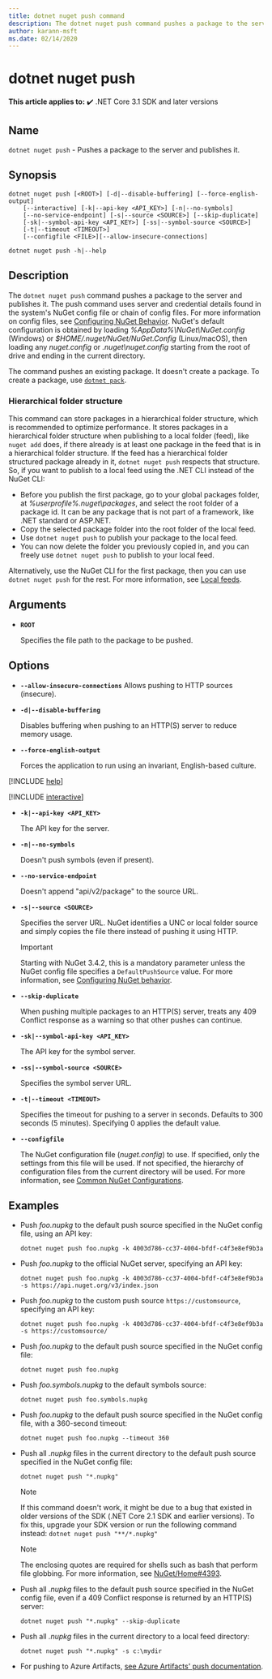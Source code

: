 ```yaml
---
title: dotnet nuget push command
description: The dotnet nuget push command pushes a package to the server and publishes it.
author: karann-msft
ms.date: 02/14/2020
---
```

# dotnet nuget push

**This article applies to:** ✔️ .NET Core 3.1 SDK and later versions

## Name

`dotnet nuget push` - Pushes a package to the server and publishes it.

## Synopsis

```dotnetcli
dotnet nuget push [<ROOT>] [-d|--disable-buffering] [--force-english-output]
    [--interactive] [-k|--api-key <API_KEY>] [-n|--no-symbols]
    [--no-service-endpoint] [-s|--source <SOURCE>] [--skip-duplicate]
    [-sk|--symbol-api-key <API_KEY>] [-ss|--symbol-source <SOURCE>]
    [-t|--timeout <TIMEOUT>]
    [--configfile <FILE>][--allow-insecure-connections]

dotnet nuget push -h|--help
```

## Description

The `dotnet nuget push` command pushes a package to the server and publishes it. The push command uses server and credential details found in the system's NuGet config file or chain of config files. For more information on config files, see [Configuring NuGet Behavior](/nuget/consume-packages/configuring-nuget-behavior). NuGet's default configuration is obtained by loading *%AppData%\NuGet\NuGet.config* (Windows) or *$HOME/.nuget/NuGet/NuGet.Config* (Linux/macOS), then loading any *nuget.config* or *.nuget\nuget.config* starting from the root of drive and ending in the current directory.

The command pushes an existing package. It doesn't create a package. To create a package, use [`dotnet pack`](dotnet-pack.md).

### Hierarchical folder structure

This command can store packages in a hierarchical folder structure, which is recommended to optimize performance. It stores packages in a hierarchical folder structure when publishing to a local folder (feed), like `nuget add` does, if there already is at least one package in the feed that is in a hierarchical folder structure. If the feed has a hierarchical folder structured package already in it, `dotnet nuget push` respects that structure. So, if you want to publish to a local feed using the .NET CLI instead of the NuGet CLI:

* Before you publish the first package, go to your global packages folder, at *%userprofile%.nuget\packages*, and select the root folder of a package id. It can be any package that is not part of a framework, like .NET standard or ASP.NET.
* Copy the selected package folder into the root folder of the local feed.
* Use `dotnet nuget push` to publish your package to the local feed.
* You can now delete the folder you previously copied in, and you can freely use `dotnet nuget push` to publish to your local feed.

Alternatively, use the NuGet CLI for the first package, then you can use `dotnet nuget push` for the rest. For more information, see [Local feeds](/nuget/hosting-packages/local-feeds).  

## Arguments

- **`ROOT`**

  Specifies the file path to the package to be pushed.

## Options

- **`--allow-insecure-connections`**
  Allows pushing to HTTP sources (insecure).

- **`-d|--disable-buffering`**

  Disables buffering when pushing to an HTTP(S) server to reduce memory usage.

- **`--force-english-output`**

  Forces the application to run using an invariant, English-based culture.

[!INCLUDE [help](../../../includes/cli-help.md)]

[!INCLUDE [interactive](../../../includes/cli-interactive-3-0.md)]

- **`-k|--api-key <API_KEY>`**

  The API key for the server.

- **`-n|--no-symbols`**

  Doesn't push symbols (even if present).

- **`--no-service-endpoint`**

  Doesn't append "api/v2/package" to the source URL.
- **`-s|--source <SOURCE>`**

  Specifies the server URL. NuGet identifies a UNC or local folder source and simply copies the file there instead of pushing it using HTTP.
  > [!IMPORTANT]
  > Starting with NuGet 3.4.2, this is a mandatory parameter unless the NuGet config file specifies a `DefaultPushSource` value. For more information, see [Configuring NuGet behavior](/nuget/consume-packages/configuring-nuget-behavior).

- **`--skip-duplicate`**

  When pushing multiple packages to an HTTP(S) server, treats any 409 Conflict response as a warning so that other pushes can continue.

- **`-sk|--symbol-api-key <API_KEY>`**

  The API key for the symbol server.

- **`-ss|--symbol-source <SOURCE>`**

  Specifies the symbol server URL.

- **`-t|--timeout <TIMEOUT>`**

  Specifies the timeout for pushing to a server in seconds. Defaults to 300 seconds (5 minutes). Specifying 0 applies the default value.

- **`--configfile`**

  The NuGet configuration file (*nuget.config*) to use. If specified, only the settings from this file will be used. If not specified, the hierarchy of configuration files from the current directory will be used. For more information, see [Common NuGet Configurations](/nuget/consume-packages/configuring-nuget-behavior).

## Examples

- Push *foo.nupkg* to the default push source specified in the NuGet config file, using an API key:

  ```dotnetcli
  dotnet nuget push foo.nupkg -k 4003d786-cc37-4004-bfdf-c4f3e8ef9b3a
  ```

- Push *foo.nupkg* to the official NuGet server, specifying an API key:

  ```dotnetcli
  dotnet nuget push foo.nupkg -k 4003d786-cc37-4004-bfdf-c4f3e8ef9b3a -s https://api.nuget.org/v3/index.json
  ```
  
- Push *foo.nupkg* to the custom push source `https://customsource`, specifying an API key:

  ```dotnetcli
  dotnet nuget push foo.nupkg -k 4003d786-cc37-4004-bfdf-c4f3e8ef9b3a -s https://customsource/
  ```

- Push *foo.nupkg* to the default push source specified in the NuGet config file:

  ```dotnetcli
  dotnet nuget push foo.nupkg
  ```

- Push *foo.symbols.nupkg* to the default symbols source:

  ```dotnetcli
  dotnet nuget push foo.symbols.nupkg
  ```

- Push *foo.nupkg* to the default push source specified in the NuGet config file, with a 360-second timeout:

  ```dotnetcli
  dotnet nuget push foo.nupkg --timeout 360
  ```

- Push all *.nupkg* files in the current directory to the default push source specified in the NuGet config file:

  ```dotnetcli
  dotnet nuget push "*.nupkg"
  ```

  > [!NOTE]
  > If this command doesn't work, it might be due to a bug that existed in older versions of the SDK (.NET Core 2.1 SDK and earlier versions).
  > To fix this, upgrade your SDK version or run the following command instead:
  > `dotnet nuget push "**/*.nupkg"`
  
  > [!NOTE]
  > The enclosing quotes are required for shells such as bash that perform file globbing. For more information, see [NuGet/Home#4393](https://github.com/NuGet/Home/issues/4393#issuecomment-667618120).

- Push all *.nupkg* files to the default push source specified in the NuGet config file, even if a 409 Conflict response is returned by an HTTP(S) server:

  ```dotnetcli
  dotnet nuget push "*.nupkg" --skip-duplicate
  ```

- Push all *.nupkg* files in the current directory to a local feed directory:

  ```dotnetcli
  dotnet nuget push "*.nupkg" -s c:\mydir
  ```
  
- For pushing to Azure Artifacts, [see Azure Artifacts' push documentation](/azure/devops/artifacts/nuget/dotnet-exe#publish-packages).
